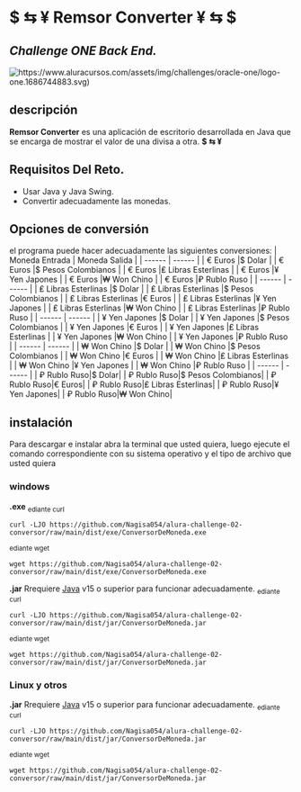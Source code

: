 # **$ ⇆ ¥**  Remsor Converter  **¥ ⇆ $**

## _Challenge ONE Back End._
![https://www.aluracursos.com/assets/img/challenges/oracle-one/logo-one.1686744883.svg)](https://www.aluracursos.com/assets/img/challenges/oracle-one/logo-one.1686744883.svg)

## descripción
**Remsor Converter** es una aplicación de escritorio desarrollada en Java que se encarga de mostrar el valor de una divisa a otra.  **$ ⇆ ¥**
<imagen>

## Requisitos Del Reto.
- Usar Java y Java Swing.
- Convertir adecuadamente las monedas.

## Opciones de conversión
el programa puede hacer adecuadamente las siguientes conversiones:
| Moneda Entrada | Moneda Salida |
| ------ | ------ |
| € Euros |$ Dolar |
| € Euros |$ Pesos Colombianos |
| € Euros |₤ Libras Esterlinas |
| € Euros |¥ Yen Japones |
| € Euros |₩ Won Chino |
| € Euros |₽ Rublo Ruso |
| ------ | ------ |
| ₤ Libras Esterlinas |$ Dolar |
| ₤ Libras Esterlinas |$ Pesos Colombianos |
| ₤ Libras Esterlinas |€ Euros |
| ₤ Libras Esterlinas |¥ Yen Japones |
| ₤ Libras Esterlinas |₩ Won Chino |
| ₤ Libras Esterlinas |₽ Rublo Ruso |
| ------ | ------ |
| ¥ Yen Japones |$ Dolar |
| ¥ Yen Japones |$ Pesos Colombianos |
| ¥ Yen Japones |€ Euros |
| ¥ Yen Japones |₤ Libras Esterlinas |
| ¥ Yen Japones |₩ Won Chino |
| ¥ Yen Japones |₽ Rublo Ruso |
| ------ | ------ |
| ₩ Won Chino |$ Dolar |
| ₩ Won Chino |$ Pesos Colombianos |
| ₩ Won Chino |€ Euros |
| ₩ Won Chino |₤ Libras Esterlinas |
| ₩ Won Chino |¥ Yen Japones |
| ₩ Won Chino |₽ Rublo Ruso |
| ------ | ------ |
| ₽ Rublo Ruso|$ Dolar|
| ₽ Rublo Ruso|$ Pesos Colombianos|
| ₽ Rublo Ruso|€ Euros|
| ₽ Rublo Ruso|₤ Libras Esterlinas|
| ₽ Rublo Ruso|¥ Yen Japones|
| ₽ Rublo Ruso|₩ Won Chino|

## instalación
Para descargar e instalar abra la terminal que usted quiera, luego ejecute el comando correspondiente con su sistema operativo y el tipo de archivo que usted quiera
### windows
**.exe**
<sub>ediante curl</sub>
```
curl -LJO https://github.com/Nagisa054/alura-challenge-02-conversor/raw/main/dist/exe/ConversorDeMoneda.exe
```
<sub>ediante wget</sub>
```
wget https://github.com/Nagisa054/alura-challenge-02-conversor/raw/main/dist/exe/ConversorDeMoneda.exe
```
**.jar**
Rrequiere [Java](https://www.java.com/) v15 o superior para funcionar adecuadamente.
<sub>ediante curl</sub>
```
curl -LJO https://github.com/Nagisa054/alura-challenge-02-conversor/raw/main/dist/jar/ConversorDeMoneda.jar
```
<sub>ediante wget</sub>
```
wget https://github.com/Nagisa054/alura-challenge-02-conversor/raw/main/dist/jar/ConversorDeMoneda.jar
```
### Linux y otros
**.jar**
Rrequiere [Java](https://www.java.com/) v15 o superior para funcionar adecuadamente.
<sub>ediante curl</sub>
```
curl -LJO https://github.com/Nagisa054/alura-challenge-02-conversor/raw/main/dist/jar/ConversorDeMoneda.jar
```
<sub>ediante wget</sub>
```
wget https://github.com/Nagisa054/alura-challenge-02-conversor/raw/main/dist/jar/ConversorDeMoneda.jar
```

